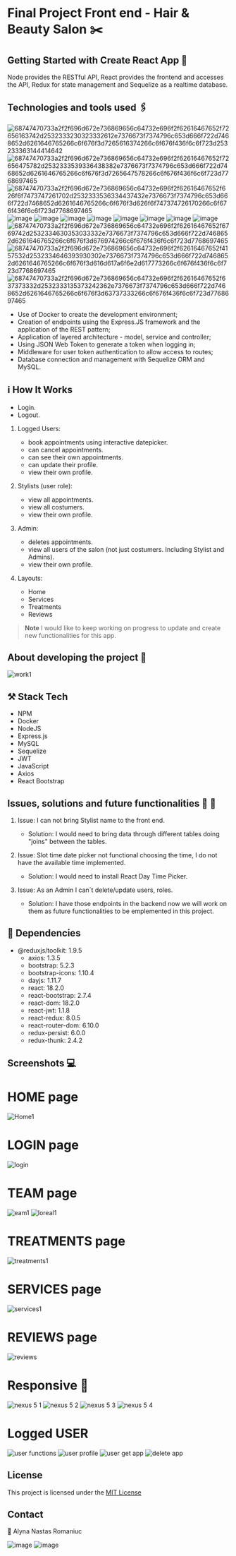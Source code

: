 # Final Project Front end  - Hair & Beauty Salon ✂️

## Getting Started with Create React App 	:dart:
Node provides the RESTful API, React provides the frontend and accesses the API, Redux for state management and Sequelize as a realtime database.


## Technologies and tools used :paperclips:

![68747470733a2f2f696d672e736869656c64732e696f2f62616467652f72656163742d2532333230323332612e7376673f7374796c653d666f722d7468652d6261646765266c6f676f3d7265616374266c6f676f436f6c6f723d253233363144414642](https://user-images.githubusercontent.com/121863208/227808562-9516a84c-6a34-481a-bb12-67b9411ef688.svg)
![68747470733a2f2f696d672e736869656c64732e696f2f62616467652f72656475782d2532333539336438382e7376673f7374796c653d666f722d7468652d6261646765266c6f676f3d7265647578266c6f676f436f6c6f723d7768697465](https://user-images.githubusercontent.com/121863208/227808568-89a147ae-a047-4b1c-8065-9de44bd9bcb2.svg)
![68747470733a2f2f696d672e736869656c64732e696f2f62616467652f626f6f7473747261702d2532333536334437432e7376673f7374796c653d666f722d7468652d6261646765266c6f676f3d626f6f747374726170266c6f676f436f6c6f723d7768697465](https://user-images.githubusercontent.com/121863208/227808594-021a15ab-7e14-454b-b977-4a5ade8287ed.svg)
![image](https://user-images.githubusercontent.com/121962750/227805657-5aa8e20e-f57e-4165-9c7c-08d118e2e913.png)
![image](https://user-images.githubusercontent.com/121962750/227805682-fd4bfbf7-335f-43b3-9c1d-e6f315d3a412.png)
![image](https://user-images.githubusercontent.com/121962750/227805709-c8e594cc-4061-46d2-8052-f1b952d38bd3.png)
![image](https://user-images.githubusercontent.com/121962750/227805729-6d3b3ad9-a7e2-4632-a904-7e2156085290.png)
![image](https://user-images.githubusercontent.com/121962750/227805744-3888f4f2-dce6-4d6f-855d-99c5702ade59.png)
![image](https://user-images.githubusercontent.com/121962750/227806065-1d6c4b9f-7dc5-4795-bb4a-7f764959d32c.png)
![image](https://user-images.githubusercontent.com/121962750/227805755-44a51622-17ab-499d-aec4-bc36e5a58729.png)
![image](https://user-images.githubusercontent.com/121962750/227805775-d9f2a658-5021-4629-9abe-ab36935b490e.png)
![68747470733a2f2f696d672e736869656c64732e696f2f62616467652f6769742d2532334630353033332e7376673f7374796c653d666f722d7468652d6261646765266c6f676f3d676974266c6f676f436f6c6f723d7768697465](https://user-images.githubusercontent.com/121863208/227808620-cd6e5d5c-dd63-4a9d-b19d-0983807cae95.svg)
![68747470733a2f2f696d672e736869656c64732e696f2f62616467652f4157532d2532334646393930302e7376673f7374796c653d666f722d7468652d6261646765266c6f676f3d616d617a6f6e2d617773266c6f676f436f6c6f723d7768697465](https://user-images.githubusercontent.com/121863208/227808635-e232785c-0d4c-4067-ad94-c33a707c3d17.svg)
![68747470733a2f2f696d672e736869656c64732e696f2f62616467652f637373332d2532333135373242362e7376673f7374796c653d666f722d7468652d6261646765266c6f676f3d63737333266c6f676f436f6c6f723d7768697465](https://user-images.githubusercontent.com/121863208/227808642-a8dcfecb-74b9-4796-8b2b-7bfe5cf1b4ba.svg)


- Use of Docker to create the development environment;
- Creation of endpoints using the Express.JS framework and the application of the REST pattern;
- Application of layered architecture - model, service and controller;
- Using JSON Web Token to generate a token when logging in;
- Middleware for user token authentication to allow access to routes;
- Database connection and management with Sequelize ORM and MySQL. 



## ℹ️ How It Works

- Login.
- Logout.


1. Logged Users:
     - book appointments using interactive datepicker.
     - can cancel appointments.
     - can see their own appointments.
     - can update their profile.
     - view their own profile.

2. Stylists (user role):
     - view all appointments.
     - view all costumers.
     - view their own profile.

3. Admin:
     - deletes appointments.
     - view all users of the salon (not just costumers. Including Stylist and Admins).
     - view their own profile.

4. Layouts:
     - Home
     - Services
     - Treatments
     - Reviews

> **Note**
> I would like to keep working on progress to update and create new functionalities for this app.


## About developing the project 📝

![work1](https://user-images.githubusercontent.com/121962750/236254527-859ec8da-5747-466a-a82b-030147706399.jpeg)



## ⚒️ Stack Tech

- NPM 
- Docker 
- NodeJS 
- Express.js 
- MySQL 
- Sequelize 
- JWT 
- JavaScript
- Axios
- React Bootstrap




## Issues, solutions and future functionalities 📆 :pushpin:

   1. Issue: I can not bring Stylist name to the front end.
        - Solution: I would need to bring data through different tables doing "joins" between the tables.

   2. Issue: Slot time date picker not functional choosing the time, I do not have the available time implemented.
        - Solution: I would need to install React Day Time Picker.

   3. Issue: As an Admin I can´t delete/update users, roles.
         - Solution: I have those endpoints in the backend now we will work on them as future functionalities to be emplemented in this project.



## 	:round_pushpin: Dependencies

- @reduxjs/toolkit: 1.9.5
   - axios: 1.3.5
   - bootstrap: 5.2.3
   - bootstrap-icons: 1.10.4
   - dayjs: 1.11.7
   - react: 18.2.0
   - react-bootstrap: 2.7.4
   - react-dom: 18.2.0
   - react-jwt: 1.1.8
   - react-redux: 8.0.5
   - react-router-dom: 6.10.0
   - redux-persist: 6.0.0
   - redux-thunk: 2.4.2


## Screenshots 💻

# HOME page

![Home1](https://user-images.githubusercontent.com/121962750/236256172-b1b23f01-ae62-41fd-8e05-53d2d22d82ab.png)

# LOGIN page
![login](https://user-images.githubusercontent.com/121962750/236256642-a6a01bca-ca35-4e2f-b3ef-6f5b99e9d183.png)


# TEAM page

![eam1](https://user-images.githubusercontent.com/121962750/236256450-0e6b737a-1520-410c-bbcc-eb92c91437ef.png)
![loreal1](https://user-images.githubusercontent.com/121962750/236256476-29f58238-6496-484e-b215-225053223122.png)

# TREATMENTS page

![treatments1](https://user-images.githubusercontent.com/121962750/236256794-57c7a1fb-5a48-4a6f-81c2-f94423d5b393.png)

# SERVICES page

![services1](https://user-images.githubusercontent.com/121962750/236256877-7e2b3d85-5898-4b13-b24f-6aad9ebc5022.png)

# REVIEWS page 

![reviews](https://user-images.githubusercontent.com/121962750/236256949-4cff8d93-4453-4d66-8885-e7c78055f049.png)

# Responsive :iphone:

![nexus 5 1](https://user-images.githubusercontent.com/121962750/236257223-b32fb849-345c-45b2-a91a-bb5ccdb78eb0.png)
![nexus 5 2](https://user-images.githubusercontent.com/121962750/236257242-453b28e6-1b00-4261-a007-e45369268a54.png)
![nexus 5 3](https://user-images.githubusercontent.com/121962750/236257281-050c83e3-b22d-4b23-a5e5-36d7d3f471b2.png)
![nexus 5 4](https://user-images.githubusercontent.com/121962750/236257318-4c2e1653-7509-4f33-9364-6efd9324347c.png)


# Logged USER

![user functions](https://user-images.githubusercontent.com/121962750/236257519-96c78649-1c3e-4fcf-8e08-d44b90044747.png)
![user profile](https://user-images.githubusercontent.com/121962750/236257473-ece9e06f-cd28-4717-bdf6-d153b3c1b4bf.png)
![user get app](https://user-images.githubusercontent.com/121962750/236257584-1a55988f-5d21-4ace-9e1e-20714708c119.png)
![delete app](https://user-images.githubusercontent.com/121962750/236258155-3cc89683-9232-4f89-9f00-b63a6a9f72df.png)





## License

This project is licensed under the [MIT License](https://github.com/marinakolova/BeautyBooking/blob/master/LICENSE)


## Contact

:envelope_with_arrow: Alyna Nastas Romaniuc

![image](https://user-images.githubusercontent.com/121962750/227806286-eaf20a49-cee0-4cff-8f6d-f04b4dfcb873.png)
![image](https://user-images.githubusercontent.com/121962750/227806305-5d5348e2-756b-432d-8f61-870eb09941e3.png)

